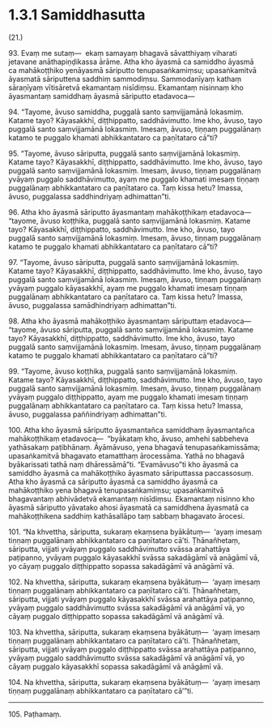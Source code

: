 # 1.3.1 Samiddhasutta

(21.)

93\. Evaṃ me sutaṃ—  ekaṃ samayaṃ bhagavā sāvatthiyaṃ viharati jetavane anāthapiṇḍikassa ārāme. Atha kho āyasmā ca samiddho āyasmā ca mahākoṭṭhiko yenāyasmā sāriputto tenupasaṅkamiṃsu; upasaṅkamitvā āyasmatā sāriputtena saddhiṃ sammodiṃsu. Sammodanīyaṃ kathaṃ sāraṇīyaṃ vītisāretvā ekamantaṃ nisīdiṃsu. Ekamantaṃ nisinnaṃ kho āyasmantaṃ samiddhaṃ āyasmā sāriputto etadavoca—

94\. “Tayome, āvuso samiddha, puggalā santo saṃvijjamānā lokasmiṃ. Katame tayo? Kāyasakkhī, diṭṭhippatto, saddhāvimutto. Ime kho, āvuso, tayo puggalā santo saṃvijjamānā lokasmiṃ. Imesaṃ, āvuso, tiṇṇaṃ puggalānaṃ katamo te puggalo khamati abhikkantataro ca paṇītataro cā”ti?

95\. “Tayome, āvuso sāriputta, puggalā santo saṃvijjamānā lokasmiṃ. Katame tayo? Kāyasakkhī, diṭṭhippatto, saddhāvimutto. Ime kho, āvuso, tayo puggalā santo saṃvijjamānā lokasmiṃ. Imesaṃ, āvuso, tiṇṇaṃ puggalānaṃ yvāyaṃ puggalo saddhāvimutto, ayaṃ me puggalo khamati imesaṃ tiṇṇaṃ puggalānaṃ abhikkantataro ca paṇītataro ca. Taṃ kissa hetu? Imassa, āvuso, puggalassa saddhindriyaṃ adhimattan”ti.

96\. Atha kho āyasmā sāriputto āyasmantaṃ mahākoṭṭhikaṃ etadavoca—  “tayome, āvuso koṭṭhika, puggalā santo saṃvijjamānā lokasmiṃ. Katame tayo? Kāyasakkhī, diṭṭhippatto, saddhāvimutto. Ime kho, āvuso, tayo puggalā santo saṃvijjamānā lokasmiṃ. Imesaṃ, āvuso, tiṇṇaṃ puggalānaṃ katamo te puggalo khamati abhikkantataro ca paṇītataro cā”ti?

97\. “Tayome, āvuso sāriputta, puggalā santo saṃvijjamānā lokasmiṃ. Katame tayo? Kāyasakkhī, diṭṭhippatto, saddhāvimutto. Ime kho, āvuso, tayo puggalā santo saṃvijjamānā lokasmiṃ. Imesaṃ, āvuso, tiṇṇaṃ puggalānaṃ yvāyaṃ puggalo kāyasakkhī, ayaṃ me puggalo khamati imesaṃ tiṇṇaṃ puggalānaṃ abhikkantataro ca paṇītataro ca. Taṃ kissa hetu? Imassa, āvuso, puggalassa samādhindriyaṃ adhimattan”ti.

98\. Atha kho āyasmā mahākoṭṭhiko āyasmantaṃ sāriputtaṃ etadavoca—  “tayome, āvuso sāriputta, puggalā santo saṃvijjamānā lokasmiṃ. Katame tayo? Kāyasakkhī, diṭṭhippatto, saddhāvimutto. Ime kho, āvuso, tayo puggalā santo saṃvijjamānā lokasmiṃ. Imesaṃ, āvuso, tiṇṇaṃ puggalānaṃ katamo te puggalo khamati abhikkantataro ca paṇītataro cā”ti?

99\. “Tayome, āvuso koṭṭhika, puggalā santo saṃvijjamānā lokasmiṃ. Katame tayo? Kāyasakkhī, diṭṭhippatto, saddhāvimutto. Ime kho, āvuso, tayo puggalā santo saṃvijjamānā lokasmiṃ. Imesaṃ, āvuso, tiṇṇaṃ puggalānaṃ yvāyaṃ puggalo diṭṭhippatto, ayaṃ me puggalo khamati imesaṃ tiṇṇaṃ puggalānaṃ abhikkantataro ca paṇītataro ca. Taṃ kissa hetu? Imassa, āvuso, puggalassa paññindriyaṃ adhimattan”ti.

100\. Atha kho āyasmā sāriputto āyasmantañca samiddhaṃ āyasmantañca mahākoṭṭhikaṃ etadavoca—  “byākataṃ kho, āvuso, amhehi sabbeheva yathāsakaṃ paṭibhānaṃ. Āyāmāvuso, yena bhagavā tenupasaṅkamissāma; upasaṅkamitvā bhagavato etamatthaṃ ārocessāma. Yathā no bhagavā byākarissati tathā naṃ dhāressāmā”ti. “Evamāvuso”ti kho āyasmā ca samiddho āyasmā ca mahākoṭṭhiko āyasmato sāriputtassa paccassosuṃ. Atha kho āyasmā ca sāriputto āyasmā ca samiddho āyasmā ca mahākoṭṭhiko yena bhagavā tenupasaṅkamiṃsu; upasaṅkamitvā bhagavantaṃ abhivādetvā ekamantaṃ nisīdiṃsu. Ekamantaṃ nisinno kho āyasmā sāriputto yāvatako ahosi āyasmatā ca samiddhena āyasmatā ca mahākoṭṭhikena saddhiṃ kathāsallāpo taṃ sabbaṃ bhagavato ārocesi.

101\. “Na khvettha, sāriputta, sukaraṃ ekaṃsena byākātuṃ—  ‘ayaṃ imesaṃ tiṇṇaṃ puggalānaṃ abhikkantataro ca paṇītataro cā’ti. Ṭhānañhetaṃ, sāriputta, vijjati yvāyaṃ puggalo saddhāvimutto svāssa arahattāya paṭipanno, yvāyaṃ puggalo kāyasakkhī svāssa sakadāgāmī vā anāgāmī vā, yo cāyaṃ puggalo diṭṭhippatto sopassa sakadāgāmī vā anāgāmī vā.

102\. Na khvettha, sāriputta, sukaraṃ ekaṃsena byākātuṃ—  ‘ayaṃ imesaṃ tiṇṇaṃ puggalānaṃ abhikkantataro ca paṇītataro cā’ti. Ṭhānañhetaṃ, sāriputta, vijjati yvāyaṃ puggalo kāyasakkhī svāssa arahattāya paṭipanno, yvāyaṃ puggalo saddhāvimutto svāssa sakadāgāmī vā anāgāmī vā, yo cāyaṃ puggalo diṭṭhippatto sopassa sakadāgāmī vā anāgāmī vā.

103\. Na khvettha, sāriputta, sukaraṃ ekaṃsena byākātuṃ—  ‘ayaṃ imesaṃ tiṇṇaṃ puggalānaṃ abhikkantataro ca paṇītataro cā’ti. Ṭhānañhetaṃ, sāriputta, vijjati yvāyaṃ puggalo diṭṭhippatto svāssa arahattāya paṭipanno, yvāyaṃ puggalo saddhāvimutto svāssa sakadāgāmī vā anāgāmī vā, yo cāyaṃ puggalo kāyasakkhī sopassa sakadāgāmī vā anāgāmī vā.

104\. Na khvettha, sāriputta, sukaraṃ ekaṃsena byākātuṃ—  ‘ayaṃ imesaṃ tiṇṇaṃ puggalānaṃ abhikkantataro ca paṇītataro cā’”ti.

---

105\. Paṭhamaṃ.
